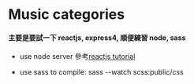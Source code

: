 # Music categories

#### 主要是要試一下 reactjs, express4, 順便練習 node, sass

* use node server
  參考[reactjs tutorial](https://github.com/reactjs/react-tutorial)

* use sass to compile: sass --watch scss:public/css
